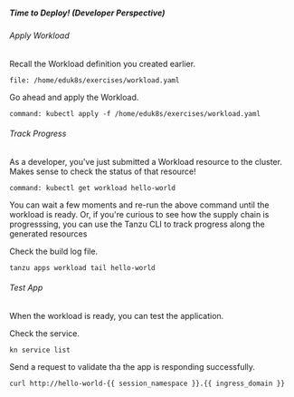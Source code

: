 ##### Time to Deploy! (Developer Perspective)

###### Apply Workload

Recall the Workload definition you created earlier.

```editor:open-file
file: /home/eduk8s/exercises/workload.yaml
```

Go ahead and apply the Workload.
```terminal:execute
command: kubectl apply -f /home/eduk8s/exercises/workload.yaml
```

###### Track Progress

As a developer, you've just submitted a Workload resource to the cluster.
Makes sense to check the status of that resource!
```terminal:execute
command: kubectl get workload hello-world
```

You can wait a few moments and re-run the above command until the workload is ready. Or, if you're curious to see how the supply chain is progresssing, you can use the Tanzu CLI to track progress along the generated resources

Check the build log file.
```execute-2
tanzu apps workload tail hello-world
```

###### Test App

When the workload is ready, you can test the application.

Check the service.
```execute-1
kn service list
```

Send a request to validate tha the app is responding successfully.
```execute-1
curl http://hello-world-{{ session_namespace }}.{{ ingress_domain }}
```
